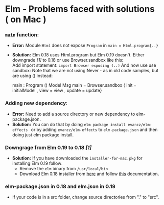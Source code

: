 # Elm - Problems faced with solutions ( on Mac )

### `main` function:  
* **Error:** Module `Html` does not expose `Program` in `main = Html.program{..}`
* **Solution:** Elm 0.18 uses Html.program but Elm 0.19 doesn't. Either downgrade *[1]* to 0.18 or use Browser.sandbox like this:  
Add import statement:
     `import Browser exposing (..)`
And now use use sandbox: Note that we are not using Never - as in old code samples, but are using () instead:

    main : Program () Model Msg
    main =  Browser.sandbox
        { init = initialModel
            , view = view
            , update = update}
    

### Adding new dependency:  
* **Error:** Need to add a source directory or new dependency to elm-package.json.
* **Solution:** You can do that by doing `elm package install evancz/elm-effects `
        or by adding `evancz/elm-effects` to `elm-package.json` and then doing just elm package install.

### Downgrage from Elm 0.19 to 0.18 *[1]*  
* **Solution:** If you have downloaded the `installer-for-mac.pkg` for installing Elm 0.19 follow:
    - Remove the `elm` binary from `/usr/local/bin`
    - Download Elm 0.18 installer from [here](https://web.archive.org/web/20180714175914id_/https://guide.elm-lang.org/install.html) and follow [this](https://web.archive.org/web/20180714175914id_/https://guide.elm-lang.org/) documentation.

### elm-package.json in 0.18 and elm.json in 0.19
- If your code is in a src folder, change source directories from "." to "src". 
